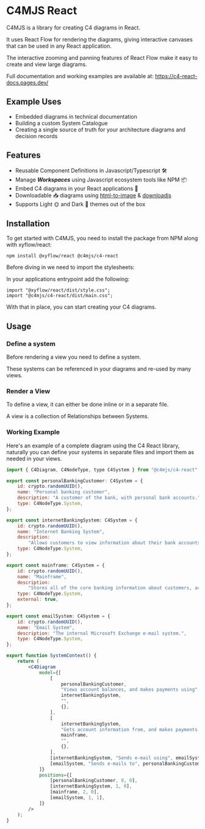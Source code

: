 # C4MJS React

C4MJS is a library for creating C4 diagrams in React.

It uses React Flow for rendering the diagrams, giving interactive canvases that can be used in any React application.

The interactive zooming and panning features of React Flow make it easy to create and view large diagrams.

Full documentation and working examples are available at: https://c4-react-docs.pages.dev/

## Example Uses

- Embedded diagrams in technical documentation
- Building a custom System Catalogue
- Creating a single source of truth for your architecture diagrams and decision records

## Features

- Reusable Component Definitions in Javascript/Typescript 🛠️
- Manage **_Workspaces_** using Javascript ecosystem tools like NPM 📦
- Embed C4 diagrams in your React applications 🚀
- Downloadable 📥 diagrams using [html-to-image](https://www.npmjs.com/package/html-to-image) & [downloadjs](https://www.npmjs.com/package/downloadjs)
- Supports Light 🌞 and Dark 🌚 themes out of the box

## Installation

To get started with C4MJS, you need to install the package from NPM along with xyflow/react:

```shell
npm install @xyflow/react @c4mjs/c4-react
```

Before diving in we need to import the stylesheets:

In your applications entrypoint add the following:

```shell
import "@xyflow/react/dist/style.css";
import "@c4mjs/c4-react/dist/main.css";
```

With that in place, you can start creating your C4 diagrams.

## Usage

### Define a system

Before rendering a view you need to define a system.

These systems can be referenced in your diagrams and re-used by many views.

### Render a View

To define a view, it can either be done inline or in a separate file.

A view is a collection of Relationships between Systems.

### Working Example

Here's an example of a complete diagram using the C4 React library, naturally you can define your systems in separate files and import them as needed in your views.

```jsx
import { C4Diagram, C4NodeType, type C4System } from "@c4mjs/c4-react";

export const personalBankingCustomer: C4System = {
	id: crypto.randomUUID(),
	name: "Personal banking customer",
	description: "A customer of the bank, with personal bank accounts.",
	type: C4NodeType.System,
};

export const internetBankingSystem: C4System = {
	id: crypto.randomUUID(),
	name: "Internet Banking System",
	description:
		"Allows customers to view information about their bank accounts, and make payments.",
	type: C4NodeType.System,
};

export const mainframe: C4System = {
	id: crypto.randomUUID(),
	name: "Mainframe",
	description:
		"Stores all of the core banking information about customers, accounts, transactions, etc.",
	type: C4NodeType.System,
	external: true,
};

export const emailSystem: C4System = {
	id: crypto.randomUUID(),
	name: "Email System",
	description: "The internal Microsoft Exchange e-mail system.",
	type: C4NodeType.System,
};

export function SystemContext() {
	return (
		<C4Diagram
			model={[
				[
					personalBankingCustomer,
					"Views account balances, and makes payments using",
					internetBankingSystem,
					"",
					{},
				],
				[
					internetBankingSystem,
					"Gets account information from, and makes payments using",
					mainframe,
					"",
					{},
				],
				[internetBankingSystem, "Sends e-mail using", emailSystem, "", {}],
				[emailSystem, "Sends e-mails to", personalBankingCustomer, "", {}],
			]}
			positions={[
				[personalBankingCustomer, 0, 0],
				[internetBankingSystem, 1, 0],
				[mainframe, 2, 0],
				[emailSystem, 1, 1],
			]}
		/>
	);
}
```
